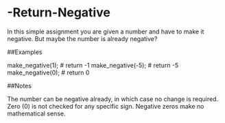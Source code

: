 # -Return-Negative
In this simple assignment you are given a number and have to make it negative. But maybe the number is already negative?

##Examples

make_negative(1);  # return -1
make_negative(-5); # return -5
make_negative(0);  # return 0

##Notes

The number can be negative already, in which case no change is required.
Zero (0) is not checked for any specific sign. Negative zeros make no mathematical sense.
